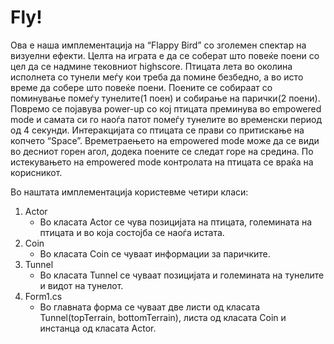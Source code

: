 # Fly!
Ова е наша имплементација на “Flappy Bird” со зголемен спектар на визуелни ефекти. Целта на играта е да се соберат што повеќе поени со цел да се надмине тековниот highscore. Птицата лета во околина исполнета со тунели меѓу кои треба да помине безбедно, а во исто време да собере што повеќе поени. Поените се собираат со поминување помеѓу тунелите(1 поен) и собирање на парички(2 поени). Повремо се појавува power-up со кој птицата преминува во empowered mode и самата си го наоѓа патот помеѓу тунелите во временски период од 4 секунди. Интеракцијата со птицата се прави со притискање на копчето “Space”. Времетраењето на empowered mode може да се види во десниот горен агол, додека поените се следат горе на средина. По истекувањето на empowered mode контролата на птицата се враќа на корисникот.

Во наштата имплементација користевме четири класи:

1. Actor
	* Во класата Actor се чува позицијата на птицата, големината на птицата и во која состојба се наоѓа истата.
2. Coin
	* Во класата Coin се чуваат информации за паричките.
3. Tunnel
	* Во класата Tunnel се чуваат позицијата и големината на тунелите и видот на тунелот.
4. Form1.cs
	* Во главната форма се чуваат две листи од класата Tunnel(topTerrain, bottomTerrain), листа од класата Coin и инстанца од класата Actor.
